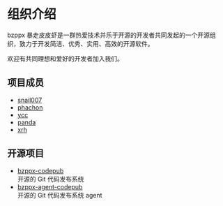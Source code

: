# 组织介绍

bzppx 暴走皮皮虾是一群热爱技术并乐于开源的开发者共同发起的一个开源组织，致力于开发简洁、优秀、实用、高效的开源软件。  

欢迎有共同理想和爱好的开发者加入我们。  

## 项目成员
- [snail007](https://github.com/snail007)
- [phachon](https://github.com/phachon)
- [ycc](https://github.com/yincongcyincong)
- [panda](https://github.com/wujunze)
- [xrh](https://github.com/phpengineer)

## 开源项目
- [bzppx-codepub](https://github.com/bzppx/bzppx-codepub)  
开源的 Git 代码发布系统
- [bzppx-agent-codepub](https://github.com/bzppx/bzppx-agent-codepub)  
开源的 Git 代码发布系统 agent
